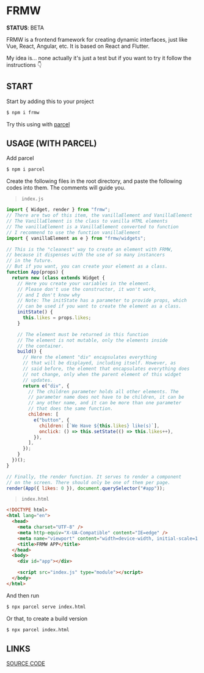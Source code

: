 # FRMW

**STATUS**: BETA

FRMW is a frontend framework for creating dynamic interfaces, just like Vue, React, Angular, etc. It is based on React and Flutter.

My idea is... none actually it's just a test but if you want to try it follow the instructions 👇

## START

Start by adding this to your project

```bash
$ npm i frmw
```

Try this using with [parcel](https://www.npmjs.com/package/parcel)

## USAGE (WITH PARCEL)

Add parcel

```bash
$ npm i parcel
```

Create the following files in the root directory, and paste the following codes into them. The comments will guide you.

> `index.js`

```javascript
import { Widget, render } from "frmw";
// There are two of this item, the vanillaElement and VanillaElement
// The VanillaElement is the class to vanilla HTML elements
// The vanillaElement is a VanillaElement converted to function
// I recommend to use the function vanillaElement
import { vanillaElement as e } from "frmw/widgets";

// This is the "cleanest" way to create an element with FRMW,
// because it dispenses with the use of so many instancers
// in the future.
// But if you want, you can create your element as a class.
function App(props) {
  return new (class extends Widget {
    // Here you create your variables in the element.
    // Please don't use the constructor, it won't work,
    // and I don't know why
    // Note: The initState has a parameter to provide props, which
    // can be used if you want to create the element as a class.
    initState() {
      this.likes = props.likes;
    }

    // The element must be returned in this function
    // The element is not mutable, only the elements inside
    // the container.
    build() {
      // Here the element "div" encapsulates everything
      // that will be displayed, including itself. However, as
      // said before, the element that encapsulates everything does
      // not change, only when the parent element of this widget
      // updates.
      return e("div", {
        // The children parameter holds all other elements. The
        // parameter name does not have to be children, it can be
        // any other name, and it can be more than one parameter
        // that does the same function.
        children: [
          e("button", {
            children: [`We Have ${this.likes} like(s)`],
            onclick: () => this.setState(() => this.likes++),
          }),
        ],
      });
    }
  })();
}

// Finally, the render function. It serves to render a component
// on the screen. There should only be one of them per page.
render(App({ likes: 0 }), document.querySelector("#app"));
```

> `index.html`

```html
<!DOCTYPE html>
<html lang="en">
  <head>
    <meta charset="UTF-8" />
    <meta http-equiv="X-UA-Compatible" content="IE=edge" />
    <meta name="viewport" content="width=device-width, initial-scale=1.0" />
    <title>FRMW APP</title>
  </head>
  <body>
    <div id="app"></div>

    <script src="index.js" type="module"></script>
  </body>
</html>
```

And then run

```bash
$ npx parcel serve index.html
```

Or that, to create a build version

```bash
$ npx parcel index.html
```

## LINKS

[SOURCE CODE](https://github.com/suziziziz/frmw)
